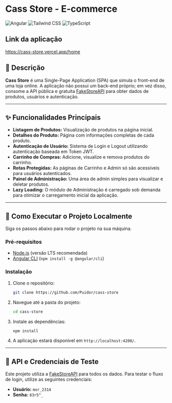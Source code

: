 # Cass Store - E-commerce

![Angular](https://img.shields.io/badge/Angular-DD0031?style=for-the-badge&logo=angular&logoColor=white)
![Tailwind CSS](https://img.shields.io/badge/Tailwind_CSS-38B2AC?style=for-the-badge&logo=tailwind-css&logoColor=white)
![TypeScript](https://img.shields.io/badge/TypeScript-3178C6?style=for-the-badge&logo=typescript&logoColor=white)

## Link da aplicação

https://cass-store.vercel.app/home

## 📜 Descrição

**Cass Store** é uma Single-Page Application (SPA) que simula o front-end de uma loja online. A aplicação não possui um back-end próprio; em vez disso, consome a API pública e gratuita [FakeStoreAPI](https://fakestoreapi.com/) para obter dados de produtos, usuários e autenticação.

---

## ✨ Funcionalidades Principais

- **Listagem de Produtos:** Visualização de produtos na página inicial.
- **Detalhes do Produto:** Página com informações completas de cada produto.
- **Autenticação de Usuário:** Sistema de Login e Logout utilizando autenticação baseada em Token JWT.
- **Carrinho de Compras:** Adicione, visualize e remova produtos do carrinho.
- **Rotas Protegidas:** As páginas de Carrinho e Admin só são acessíveis para usuários autenticados.
- **Painel de Administração:** Uma área de admin simples para visualizar e deletar produtos.
- **Lazy Loading:** O módulo de Administração é carregado sob demanda para otimizar o carregamento inicial da aplicação.

---

## 🚀 Como Executar o Projeto Localmente

Siga os passos abaixo para rodar o projeto na sua máquina.

### Pré-requisitos

- [Node.js](https://nodejs.org/) (versão LTS recomendada)
- [Angular CLI](https://angular.io/cli) (`npm install -g @angular/cli`)

### Instalação

1.  Clone o repositório:
    ```bash
    git clone https://github.com/Puidor/cass-store
    ```
2.  Navegue até a pasta do projeto:
    ```bash
    cd cass-store
    ```
3.  Instale as dependências:
    ```bash
    npm install
    ```
4.  A aplicação estará disponível em `http://localhost:4200/`.

---

## 🔑 API e Credenciais de Teste

Este projeto utiliza a [FakeStoreAPI](https://fakestoreapi.com/docs) para todos os dados. Para testar o fluxo de login, utilize as seguintes credenciais:

- **Usuário:** `mor_2314`
- **Senha:** `83r5^_`
